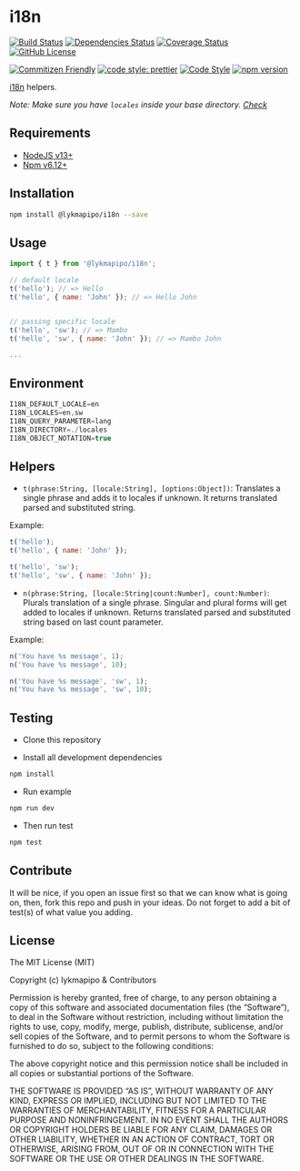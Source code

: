 # i18n

[![Build Status](https://travis-ci.org/lykmapipo/i18n.svg?branch=master)](https://travis-ci.org/lykmapipo/i18n)
[![Dependencies Status](https://david-dm.org/lykmapipo/i18n.svg)](https://david-dm.org/lykmapipo/i18n)
[![Coverage Status](https://coveralls.io/repos/github/lykmapipo/i18n/badge.svg?branch=master)](https://coveralls.io/github/lykmapipo/i18n?branch=master)
[![GitHub License](https://img.shields.io/github/license/lykmapipo/i18n)](https://github.com/lykmapipo/i18n/blob/develop/LICENSE)

[![Commitizen Friendly](https://img.shields.io/badge/commitizen-friendly-brightgreen.svg)](http://commitizen.github.io/cz-cli/)
[![code style: prettier](https://img.shields.io/badge/code_style-prettier-ff69b4.svg)](https://github.com/prettier/prettier)
[![Code Style](https://badgen.net/badge/code%20style/airbnb/ff5a5f?icon=airbnb)](https://github.com/airbnb/javascript)
[![npm version](https://img.shields.io/npm/v/@lykmapipo/i18n)](https://www.npmjs.com/package/@lykmapipo/i18n)

[i18n](https://github.com/mashpie/i18n-node) helpers.

*Note: Make sure you have `locales` inside your base directory. [Check](https://github.com/lykmapipo/i18n/tree/master/test/locales)*

## Requirements

- [NodeJS v13+](https://nodejs.org)
- [Npm v6.12+](https://www.npmjs.com/)

## Installation

```sh
npm install @lykmapipo/i18n --save
```

## Usage

```js
import { t } from '@lykmapipo/i18n';

// default locale
t('hello'); // => Hello
t('hello', { name: 'John' }); // => Hello John


// passing specific locale
t('hello', 'sw'); // => Mambo
t('hello', 'sw', { name: 'John' }); // => Mambo John

...

```
## Environment
```js
I18N_DEFAULT_LOCALE=en
I18N_LOCALES=en,sw
I18N_QUERY_PARAMETER=lang
I18N_DIRECTORY=./locales
I18N_OBJECT_NOTATION=true
```

## Helpers

- `t(phrase:String, [locale:String], [options:Object])`: Translates a single 
phrase and adds it to locales if unknown. It returns translated parsed and 
substituted string.

Example:
```js
t('hello');
t('hello', { name: 'John' });

t('hello', 'sw');
t('hello', 'sw', { name: 'John' });

```

- `n(phrase:String, [locale:String|count:Number], count:Number)`: Plurals translation of a single phrase. Singular and plural forms will get added to locales if unknown. Returns translated parsed and substituted string based on last count parameter.

Example:
```js
n('You have %s message', 1);
n('You have %s message', 10);

n('You have %s message', 'sw', 1);
n('You have %s message', 'sw', 10);

```

## Testing

- Clone this repository

- Install all development dependencies

```sh
npm install
```

- Run example

```sh
npm run dev
```

- Then run test

```sh
npm test
```

## Contribute

It will be nice, if you open an issue first so that we can know what is going on, then, fork this repo and push in your ideas. Do not forget to add a bit of test(s) of what value you adding.

## License

The MIT License (MIT)

Copyright (c) lykmapipo & Contributors

Permission is hereby granted, free of charge, to any person obtaining a copy of this software and associated documentation files (the “Software”), to deal in the Software without restriction, including without limitation the rights to use, copy, modify, merge, publish, distribute, sublicense, and/or sell copies of the Software, and to permit persons to whom the Software is furnished to do so, subject to the following conditions:

The above copyright notice and this permission notice shall be included in all copies or substantial portions of the Software.

THE SOFTWARE IS PROVIDED “AS IS”, WITHOUT WARRANTY OF ANY KIND, EXPRESS OR IMPLIED, INCLUDING BUT NOT LIMITED TO THE WARRANTIES OF MERCHANTABILITY, FITNESS FOR A PARTICULAR PURPOSE AND NONINFRINGEMENT. IN NO EVENT SHALL THE AUTHORS OR COPYRIGHT HOLDERS BE LIABLE FOR ANY CLAIM, DAMAGES OR OTHER LIABILITY, WHETHER IN AN ACTION OF CONTRACT, TORT OR OTHERWISE, ARISING FROM, OUT OF OR IN CONNECTION WITH THE SOFTWARE OR THE USE OR OTHER DEALINGS IN THE SOFTWARE.
